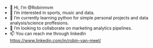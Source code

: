 - 👋 Hi, I’m @Robinmvm
- 👀 I’m interested in sports, music and data.
- 🌱 I’m currently learning python for simple personal projects and data analysis/science proffesions.
- 💞️ I’m looking to collaborate on marketing analytics pipelines.
- 📫 You can reach me through linkedIn https://www.linkedin.com/in/robin-van-meel/

<!---
Robinmvm/Robinmvm is a ✨ special ✨ repository because its `README.md` (this file) appears on your GitHub profile.
You can click the Preview link to take a look at your changes.
--->
